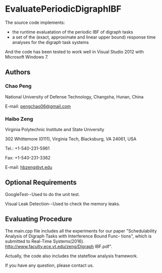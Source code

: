 # EvaluatePeriodicDigraphIBF

The source code implements:
- the runtime evaluatation of the periodic IBF of digraph tasks
- a set of the (exact, approximate and linear upper bound) response time analyses for the digraph task systems

And the code has been tested to work well in Visual Studio 2012 with Microsoft Windows 7.

## Authors ##
### Chao Peng ###
National University of Defense Technology, Changsha, Hunan, China

E-mail: pengchao06@gmail.com

### Haibo Zeng ###
Virginia Polytechnic Institute and State University

302 Whittemore (0111), Virginia Tech, Blacksburg, VA 24061, USA

Tel.: +1-540-231-5961

Fax: +1-540-231-3362

E-mail: hbzeng@vt.edu

## Optional Requirements ##

GoogleTest--Used to do the unit test.

Visual Leak Detection--Used to check the memory leaks.

## Evaluating Procedure ##

The main.cpp file includes all the experiments for our paper "Schedulability Analysis of Digraph Tasks with Interference Bound Func-
tions", which is submitted to Real-Time Systems(2016). http://www.faculty.ece.vt.edu/zeng/Digraph IBF.pdf".

Actually, the code also includes the stateflow analysis framework.  

If you have any question, please contact us.
